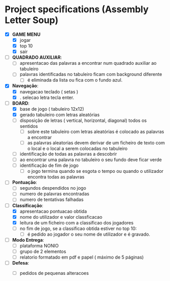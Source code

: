 # Project specifications (Assembly Letter Soup)

- [x] **GAME MENU**
   - [x] jogar
   - [x] top 10
   - [x] sair

- [ ] **QUADRADO AUXILIAR**:
    - [ ] apresentacao das palavras a encontrar num quadrado auxiliar ao tabuleiro
    - [ ] palavras identificadas no tabuleiro ficam com background diferente
      - [ ] é eliminada da lista ou fica com o fundo azul.

- [x] **Navegação**:
    - [x] navegacao teclado ( setas )
    - [x] . selecao letra tecla enter.

- [ ] **BOARD**:
    - [x] base de jogo ( tabuleiro 12x12)
    - [x] gerado tabuleiro com letras aleatórias
    - [ ] disposição de letras ( vertical, horizontal, diagonal) todos os sentidos
        - [ ] sobre este tabuleiro com letras aleatórias é colocado as palavras a encontrar
        - [ ] as palavras aleatorias devem derivar de um ficheiro de texto com o local e o local a serem colocadas no tabuleiro
    - [ ] identificação de todas as palavras a descobrir
    - [ ] ao encontrar uma palavra no tabuleiro o seu fundo deve ficar verde
    - [ ] identificação de fim de jogo
        - [ ] o jogo termina quando se esgota o tempo ou quando o utilizador encontra todas as palavras

- [ ] **Pontuação**:
    - [ ] segundos despendidos no jogo
    - [ ] numero de palavras encontradas
    - [ ] numero de tentativas falhadas

- [ ] **Classificação**:
    - [x] apresentacao pontuacao obtida
    - [x] nome do utilizador e valor classficacao
    - [x] leitura de um ficheiro com a classificao dos jogadores
    - [ ] no fim de jogo, se a classificao obtida estiver no top 10:
        - [ ] é pedido ao jogador o seu nome de utilizador e é gravado.

- [ ] **Modo Entrega**:
    - [ ] plataforma NONIO
    - [ ] grupo de 2 elementos
    - [ ] relatorio formatado em pdf e papel ( máximo de 5 páginas)

- [ ] **Defesa**:
    - [ ] pedidos de pequenas alteracoes

